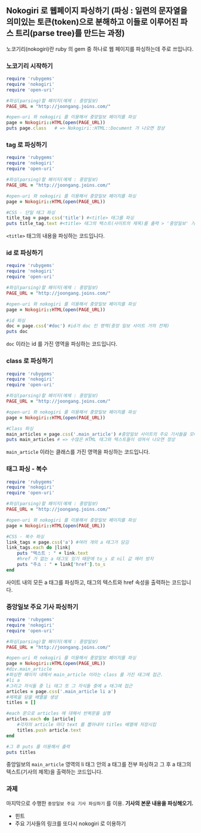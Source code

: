 ## Nokogiri 로 웹페이지 파싱하기 (파싱 : 일련의 문자열을 의미있는 토큰(token)으로 분해하고 이들로 이루어진 파스 트리(parse tree)를 만드는 과정)

노코기리(nokogiri)란 ruby 의 gem 중 하나로 웹 페이지를 파싱하는데 주로 쓰입니다.

### 노코기리 시작하기

```ruby
require 'rubygems'
require 'nokogiri'
require 'open-uri'

#파싱(parsing)할 페이지(예제 : 중앙일보)
PAGE_URL = "http://joongang.joins.com/"

#open-uri 와 nokogiri 를 이용해서 중앙일보 페이지를 파싱
page = Nokogiri::HTML(open(PAGE_URL))
puts page.class   # => Nokogiri::HTML::Document 가 나오면 정상
```

### tag 로 파싱하기

```ruby
require 'rubygems'
require 'nokogiri'
require 'open-uri'

#파싱(parsing)할 페이지(예제 : 중앙일보)
PAGE_URL = "http://joongang.joins.com/"

#open-uri 와 nokogiri 를 이용해서 중앙일보 페이지를 파싱
page = Nokogiri::HTML(open(PAGE_URL))

#CSS - 단일 태그 파싱
title_tag = page.css('title') #<title> 태그를 파싱
puts title_tag.text #<title> 태그의 텍스트(사이트의 제목)를 출력 > '중앙일보' 가 나오면 정상
```

`<title>` 태그의 내용을 파싱하는 코드입니다.

### id 로 파싱하기

```ruby
require 'rubygems'
require 'nokogiri'
require 'open-uri'

#파싱(parsing)할 페이지(예제 : 중앙일보)
PAGE_URL = "http://joongang.joins.com/"

#open-uri 와 nokogiri 를 이용해서 중앙일보 페이지를 파싱
page = Nokogiri::HTML(open(PAGE_URL))

#id 파싱
doc = page.css('#doc') #id가 doc 인 영역(중앙 일보 사이트 거의 전체)
puts doc
```

`doc` 이라는 id 를 가진 영역을 파싱하는 코드입니다.

### class 로 파싱하기

```ruby
require 'rubygems'
require 'nokogiri'
require 'open-uri'

#파싱(parsing)할 페이지(예제 : 중앙일보)
PAGE_URL = "http://joongang.joins.com/"

#open-uri 와 nokogiri 를 이용해서 중앙일보 페이지를 파싱
page = Nokogiri::HTML(open(PAGE_URL))

#Class 파싱
main_articles = page.css('.main_article') #중앙일보 사이트의 주요 기사들을 모아놓은 영역
puts main_articles # => 수많은 HTML 태그와 텍스트들이 섞여서 나오면 정상
```

`main_article` 이라는 클래스를 가진 영역을 파싱하는 코드입니다.

### 태그 파싱 - 복수

```ruby
require 'rubygems'
require 'nokogiri'
require 'open-uri'

#파싱(parsing)할 페이지(예제 : 중앙일보)
PAGE_URL = "http://joongang.joins.com/"

#open-uri 와 nokogiri 를 이용해서 중앙일보 페이지를 파싱
page = Nokogiri::HTML(open(PAGE_URL))

#CSS - 복수 파싱
link_tags = page.css('a') #여러 개의 a 태그가 담김
link_tags.each do |link|
    puts "텍스트 : " + link.text
    #href 가 없는 a 태그도 있기 때문에 to_s 로 nil 값 에러 방지
    puts "주소 : " + link['href'].to_s
end
```

사이트 내의 모든 a 태그를 파싱하고, 태그의 텍스트와 href 속성을 출력하는 코드입니다.

### 중앙일보 주요 기사 파싱하기

```ruby
require 'rubygems'
require 'nokogiri'
require 'open-uri'

#파싱(parsing)할 페이지(예제 : 중앙일보)
PAGE_URL = "http://joongang.joins.com/"

#open-uri 와 nokogiri 를 이용해서 중앙일보 페이지를 파싱
page = Nokogiri::HTML(open(PAGE_URL))
#div.main_article
#파싱한 페이지 내에서 main_article 이라는 class 를 가진 태그에 접근.
#li a
#그리고 자식들 중 li 태그 또 그 자식들 중에 a 태그에 접근
articles = page.css('.main_article li a')
#제목을 담을 배열을 생성
titles = []

#each 문으로 articles 에 대해서 반복문을 실행
articles.each do |article|
    #각자의 article 마다 text 를 뽑아내어 titles 배열에 저장시킴
    titles.push article.text
end

#그 후 puts 를 이용해서 출력
puts titles
```

중앙일보의 `main_article` 영역의 li 태그 안의 a 태그를 전부 파싱하고 그 후 a 태그의 텍스트(기사의 제목)을 출력하는 코드입니다.

### 과제

마지막으로 수행한 `중앙일보 주요 기사 파싱하기` 를 이용. **기사의 본문 내용을 파싱해오기.**  
- 힌트
 - 주요 기사들의 링크를 또다시 nokogiri 로 이용하기
